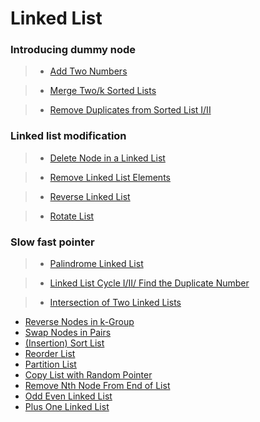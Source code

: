 # Linked List

### Introducing dummy node

> * [Add Two Numbers](add_two_numbers.md)

> * [Merge Two/k Sorted Lists](merge_k_sorted_lists.md)

> * [Remove Duplicates from Sorted List I/II](remove_duplicates_from_sorted_list.md)

### Linked list modification

> * [Delete Node in a Linked List](delete_node_in_a_linked_list.md)

> * [Remove Linked List Elements](remove_linked_list_elements.md)

> * [Reverse Linked List](reverse_linked_list.md)

> * [Rotate List](rotate_list.md)

### Slow fast pointer

> * [Palindrome Linked List](palindrome_linked_list.md)

> * [Linked List Cycle I/II/ Find the Duplicate Number](linked_list_cycle.md)

> * [Intersection of Two Linked Lists](intersection_of_two_linked_lists.md)




* [Reverse Nodes in k-Group](reverse_nodes_in_k_group.md)
* [Swap Nodes in Pairs](swap_nodes_in_pairs.md)
* [(Insertion) Sort List](sort_list.md)
* [Reorder List](reorder_list.md)
* [Partition List](partition_list.md)
* [Copy List with Random Pointer](copy_list_with_random_pointer.md)
* [Remove Nth Node From End of List](remove_nth_node_from_end_of_list.md)
* [Odd Even Linked List](odd_even_linked_list.md)
* [Plus One Linked List](plus_one_linked_list.md)
